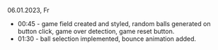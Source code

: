 06.01.2023, Fr
  - 00:45 - game field created and styled, random balls generated on button click, game over detection, game reset button.
  - 01:30 - ball selection implemented, bounce animation added.
